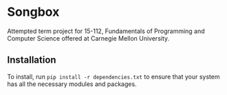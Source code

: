 # Songbox
Attempted term project for 15-112, Fundamentals of Programming and Computer Science offered at Carnegie Mellon University.

## Installation
To install, run `pip install -r dependencies.txt` to ensure that
your system has all the necessary modules and packages.
